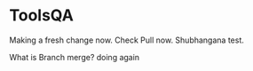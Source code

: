 # ToolsQA
Making a fresh change now. Check Pull now. Shubhangana test.

What is Branch merge? doing again


